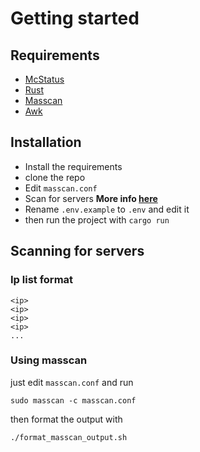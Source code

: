 # Getting started

## Requirements
- [McStatus](https://github.com/py-mine/mcstatus)
- [Rust](https://www.rust-lang.org/)
- [Masscan](https://github.com/robertdavidgraham/masscan)
- [Awk](https://www.gnu.org/software/gawk/)

## Installation
* Install the requirements
* clone the repo
* Edit `masscan.conf`
* Scan for servers **More info [here](#scanning-for-servers)**
* Rename `.env.example` to `.env` and edit it
* then run the project with `cargo run`

## Scanning for servers
### Ip list format
```
<ip>
<ip>
<ip>
<ip>
...
```
### Using masscan
just edit `masscan.conf` and run 
```
sudo masscan -c masscan.conf
```
then format the output with 
```
./format_masscan_output.sh
```